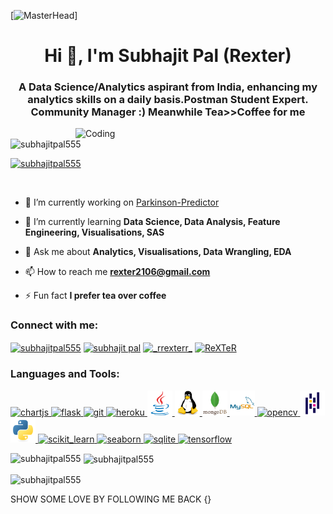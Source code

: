    [![MasterHead](https://encrypted-tbn0.gstatic.com/images?q=tbn:ANd9GcRZO4FB7PyqiQyjWEXY-5_bLyhHIYOMD0H3cA&usqp=CAU)]
<h1 align="center">Hi 👋, I'm Subhajit Pal (Rexter)</h1>
<h3 align="center">A Data Science/Analytics aspirant from India, enhancing my analytics skills on a daily basis.Postman Student Expert. Community Manager :) Meanwhile Tea>>Coffee for me</h3>
<img align="right" alt="Coding" width="400" src="https://encrypted-tbn0.gstatic.com/images?q=tbn:ANd9GcS9jKJLlgDfgaGkK6bbsVmDIwATL3pwSE5NDQ&usqp=CAU">


<p align="left"> <img src="https://komarev.com/ghpvc/?username=subhajitpal555&label=Profile%20views&color=0e75b6&style=flat" alt="subhajitpal555" /> </p>

<p align="left"> <a href="https://github.com/ryo-ma/github-profile-trophy"><img src="https://github-profile-trophy.vercel.app/?username=subhajitpal555" alt="subhajitpal555" /></a> </p>

<p align="left"> <a href="https://twitter.com/" target="blank"><img src="https://img.shields.io/twitter/follow/?logo=twitter&style=for-the-badge" alt="" /></a> </p>

- 🔭 I’m currently working on [Parkinson-Predictor](https://github.com/SubhajitPal555/Parkinson-Predictor)

- 🌱 I’m currently learning **Data Science, Data Analysis, Feature Engineering, Visualisations, SAS**

- 💬 Ask me about **Analytics, Visualisations, Data Wrangling, EDA**

- 📫 How to reach me **rexter2106@gmail.com**

- ⚡ Fun fact **I prefer tea over coffee**

<h3 align="left">Connect with me:</h3>
<p align="left">
<a href="https://linkedin.com/in/subhajitpal555" target="blank"><img align="center" src="https://raw.githubusercontent.com/rahuldkjain/github-profile-readme-generator/master/src/images/icons/Social/linked-in-alt.svg" alt="subhajitpal555" height="30" width="40" /></a>
<a href="https://fb.com/subhajit pal" target="blank"><img align="center" src="https://raw.githubusercontent.com/rahuldkjain/github-profile-readme-generator/master/src/images/icons/Social/facebook.svg" alt="subhajit pal" height="30" width="40" /></a>
<a href="https://instagram.com/_rrexterr_" target="blank"><img align="center" src="https://raw.githubusercontent.com/rahuldkjain/github-profile-readme-generator/master/src/images/icons/Social/instagram.svg" alt="_rrexterr_" height="30" width="40" /></a>
<a href="https://discord.gg/ReXTeR" target="blank"><img align="center" src="https://raw.githubusercontent.com/rahuldkjain/github-profile-readme-generator/master/src/images/icons/Social/discord.svg" alt="ReXTeR" height="30" width="40" /></a>
</p>

<h3 align="left">Languages and Tools:</h3>
<p align="left"> <a href="https://www.chartjs.org" target="_blank" rel="noreferrer"> <img src="https://www.chartjs.org/media/logo-title.svg" alt="chartjs" width="40" height="40"/> </a> <a href="https://flask.palletsprojects.com/" target="_blank" rel="noreferrer"> <img src="https://www.vectorlogo.zone/logos/pocoo_flask/pocoo_flask-icon.svg" alt="flask" width="40" height="40"/> </a> <a href="https://git-scm.com/" target="_blank" rel="noreferrer"> <img src="https://www.vectorlogo.zone/logos/git-scm/git-scm-icon.svg" alt="git" width="40" height="40"/> </a> <a href="https://heroku.com" target="_blank" rel="noreferrer"> <img src="https://www.vectorlogo.zone/logos/heroku/heroku-icon.svg" alt="heroku" width="40" height="40"/> </a> <a href="https://www.java.com" target="_blank" rel="noreferrer"> <img src="https://raw.githubusercontent.com/devicons/devicon/master/icons/java/java-original.svg" alt="java" width="40" height="40"/> </a> <a href="https://www.linux.org/" target="_blank" rel="noreferrer"> <img src="https://raw.githubusercontent.com/devicons/devicon/master/icons/linux/linux-original.svg" alt="linux" width="40" height="40"/> </a> <a href="https://www.mongodb.com/" target="_blank" rel="noreferrer"> <img src="https://raw.githubusercontent.com/devicons/devicon/master/icons/mongodb/mongodb-original-wordmark.svg" alt="mongodb" width="40" height="40"/> </a> <a href="https://www.mysql.com/" target="_blank" rel="noreferrer"> <img src="https://raw.githubusercontent.com/devicons/devicon/master/icons/mysql/mysql-original-wordmark.svg" alt="mysql" width="40" height="40"/> </a> <a href="https://opencv.org/" target="_blank" rel="noreferrer"> <img src="https://www.vectorlogo.zone/logos/opencv/opencv-icon.svg" alt="opencv" width="40" height="40"/> </a> <a href="https://pandas.pydata.org/" target="_blank" rel="noreferrer"> <img src="https://raw.githubusercontent.com/devicons/devicon/2ae2a900d2f041da66e950e4d48052658d850630/icons/pandas/pandas-original.svg" alt="pandas" width="40" height="40"/> </a> <a href="https://www.python.org" target="_blank" rel="noreferrer"> <img src="https://raw.githubusercontent.com/devicons/devicon/master/icons/python/python-original.svg" alt="python" width="40" height="40"/> </a> <a href="https://scikit-learn.org/" target="_blank" rel="noreferrer"> <img src="https://upload.wikimedia.org/wikipedia/commons/0/05/Scikit_learn_logo_small.svg" alt="scikit_learn" width="40" height="40"/> </a> <a href="https://seaborn.pydata.org/" target="_blank" rel="noreferrer"> <img src="https://seaborn.pydata.org/_images/logo-mark-lightbg.svg" alt="seaborn" width="40" height="40"/> </a> <a href="https://www.sqlite.org/" target="_blank" rel="noreferrer"> <img src="https://www.vectorlogo.zone/logos/sqlite/sqlite-icon.svg" alt="sqlite" width="40" height="40"/> </a> <a href="https://www.tensorflow.org" target="_blank" rel="noreferrer"> <img src="https://www.vectorlogo.zone/logos/tensorflow/tensorflow-icon.svg" alt="tensorflow" width="40" height="40"/> </a> </p>

<p><img align="left" src="https://github-readme-stats.vercel.app/api/top-langs?username=subhajitpal555&show_icons=true&locale=en&layout=compact" alt="subhajitpal555" /></p>

<p>&nbsp;<img align="center" src="https://github-readme-stats.vercel.app/api?username=subhajitpal555&show_icons=true&locale=en" alt="subhajitpal555" /></p>

<p><img align="center" src="https://github-readme-streak-stats.herokuapp.com/?user=subhajitpal555&" alt="subhajitpal555" /></p>

SHOW SOME LOVE BY FOLLOWING ME BACK {}
